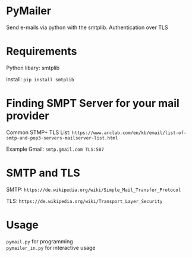 # PyMailer
Send e-mails via python with the smtplib.
Authentication over TLS

# Requirements
Python libary: smtplib

install: ```pip install smtplib```

# Finding SMPT Server for your mail provider
Common STMP+ TLS List: ```https://www.arclab.com/en/kb/email/list-of-smtp-and-pop3-servers-mailserver-list.html``` 

Example Gmail: ```smtp.gmail.com TLS:587```

# SMTP and TLS
SMTP: ```https://de.wikipedia.org/wiki/Simple_Mail_Transfer_Protocol```

TLS: ```https://de.wikipedia.org/wiki/Transport_Layer_Security```

# Usage
```pymail.py``` for programming
<br>
```pymailer_in.py``` for interactive usage 

